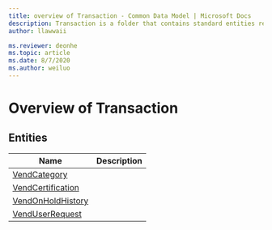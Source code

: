 ```yaml
---
title: overview of Transaction - Common Data Model | Microsoft Docs
description: Transaction is a folder that contains standard entities related to the Common Data Model.
author: llawwaii

ms.reviewer: deonhe
ms.topic: article
ms.date: 8/7/2020
ms.author: weiluo
---
```


# Overview of Transaction


## Entities

|Name|Description|
|---|---|
|[VendCategory](VendCategory.md)||
|[VendCertification](VendCertification.md)||
|[VendOnHoldHistory](VendOnHoldHistory.md)||
|[VendUserRequest](VendUserRequest.md)||
